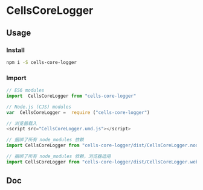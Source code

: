 # CellsCoreLogger


## Usage

### Install
```bash
npm i -S cells-core-logger
```

### Import
```js
// ES6 modules
import  CellsCoreLogger from "cells-core-logger"

// Node.js (CJS) modules
var  CellsCoreLogger =  require ("cells-core-logger")

// 浏览器载入
<script src="CellsCoreLogger.umd.js"></script>

// 捆绑了所有 node_modules 依赖
import CellsCoreLogger from "cells-core-logger/dist/CellsCoreLogger.node-bundle.js"

// 捆绑了所有 node_modules 依赖，浏览器适用
import CellsCoreLogger from "cells-core-logger/dist/CellsCoreLogger.web-bundle.js"
```


## Doc










